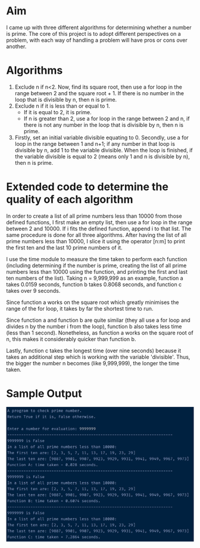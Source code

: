 # Aim
I came up with three different algorithms for determining whether a number is
prime. The core of this project is to adopt different perspectives on a
problem, with each way of handling a problem will have pros or cons over
another.

# Algorithms
1. Exclude n if n<2. Now, find its square root, then use a for loop in the range
   between 2 and the square root + 1. If there is no number in the loop that is
   divisible by n, then n is prime.
2. Exclude n if it is less than or equal to 1.
      -   If it is equal to 2, it is prime.
      -   If n is greater than 2, use a for loop in the range between 2 and n,
          if there is not any number in the loop that is divisible by n, then n
          is prime.
3. Firstly, set an initial variable divisible equating to 0. Secondly, use a for
loop in the range between 1 and n+1; if any number in that loop is divisible by
n, add 1 to the variable divisible. When the loop is finished, if the variable
divisible is equal to 2 (means only 1 and n is divisible by n), then n is prime.

# Extended code to determine the quality of each algorithm
In order to create a list of all prime numbers less than 10000 from those
defined functions, I first make an empty list, then use a for loop in the range
between 2 and 10000. If i fits the defined function, append i to that list. The
same procedure is done for all three algorithms. After having the list of all
prime numbers less than 10000, I slice it using the operator [n:m] to print the
first ten and the last 10 prime numbers of it.

I use the time module to measure the time taken to perform each function
(including determining if the number is prime, creating the list of all prime
numbers less than 10000 using the function, and printing the first and last ten
numbers of the list). Taking n = 9,999,999 as an example, function a takes 0.0159
seconds, function b takes 0.8068 seconds, and function c takes over 9 seconds. 

Since function a works on the square root which greatly minimises the range of
the for loop, it takes by far the shortest time to run.

Since function a and function b are quite similar (they all use a for loop and
divides n by the number i from the loop), function b also takes less time (less
than 1 second). Nonetheless, as function a works on the square root of n, this
makes it considerably quicker than function b.

Lastly, function c takes the longest time (over nine seconds) because it takes
an additional step which is working with the variable 'divisible'. Thus, the
bigger the number n becomes (like 9,999,999), the longer the time taken.

# Sample Output
![An example of running main.py](output.jpg)
